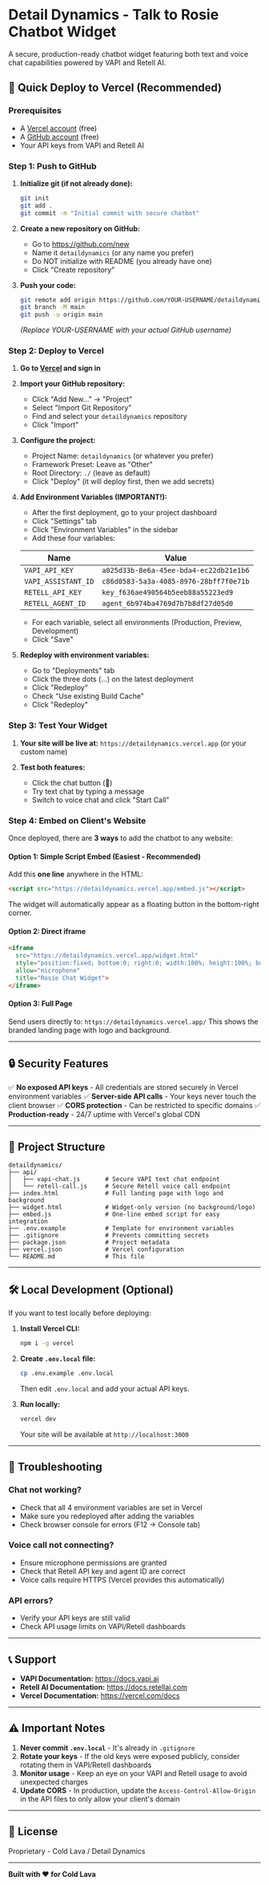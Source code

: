# Detail Dynamics - Talk to Rosie Chatbot Widget

A secure, production-ready chatbot widget featuring both text and voice chat capabilities powered by VAPI and Retell AI.

## 🚀 Quick Deploy to Vercel (Recommended)

### Prerequisites
- A [Vercel account](https://vercel.com/signup) (free)
- A [GitHub account](https://github.com/signup) (free)
- Your API keys from VAPI and Retell AI

### Step 1: Push to GitHub

1. **Initialize git (if not already done):**
   ```bash
   git init
   git add .
   git commit -m "Initial commit with secure chatbot"
   ```

2. **Create a new repository on GitHub:**
   - Go to https://github.com/new
   - Name it `detaildynamics` (or any name you prefer)
   - Do NOT initialize with README (you already have one)
   - Click "Create repository"

3. **Push your code:**
   ```bash
   git remote add origin https://github.com/YOUR-USERNAME/detaildynamics.git
   git branch -M main
   git push -u origin main
   ```
   *(Replace YOUR-USERNAME with your actual GitHub username)*

### Step 2: Deploy to Vercel

1. **Go to [Vercel](https://vercel.com) and sign in**

2. **Import your GitHub repository:**
   - Click "Add New..." → "Project"
   - Select "Import Git Repository"
   - Find and select your `detaildynamics` repository
   - Click "Import"

3. **Configure the project:**
   - Project Name: `detaildynamics` (or whatever you prefer)
   - Framework Preset: Leave as "Other"
   - Root Directory: `./` (leave as default)
   - Click "Deploy" (it will deploy first, then we add secrets)

4. **Add Environment Variables (IMPORTANT!):**
   - After the first deployment, go to your project dashboard
   - Click "Settings" tab
   - Click "Environment Variables" in the sidebar
   - Add these four variables:

   | Name | Value |
   |------|-------|
   | `VAPI_API_KEY` | `a025d33b-8e6a-45ee-bda4-ec22db21e1b6` |
   | `VAPI_ASSISTANT_ID` | `c86d0583-5a3a-4085-8976-28bff7f0e71b` |
   | `RETELL_API_KEY` | `key_f636ae490564b5eeb88a55223ed9` |
   | `RETELL_AGENT_ID` | `agent_6b974ba4769d7b7b8df27d05d0` |

   - For each variable, select all environments (Production, Preview, Development)
   - Click "Save"

5. **Redeploy with environment variables:**
   - Go to "Deployments" tab
   - Click the three dots (...) on the latest deployment
   - Click "Redeploy"
   - Check "Use existing Build Cache"
   - Click "Redeploy"

### Step 3: Test Your Widget

1. **Your site will be live at:** `https://detaildynamics.vercel.app` (or your custom name)

2. **Test both features:**
   - Click the chat button (💬)
   - Try text chat by typing a message
   - Switch to voice chat and click "Start Call"

### Step 4: Embed on Client's Website

Once deployed, there are **3 ways** to add the chatbot to any website:

#### Option 1: Simple Script Embed (Easiest - Recommended)
Add this **one line** anywhere in the HTML:
```html
<script src="https://detaildynamics.vercel.app/embed.js"></script>
```
The widget will automatically appear as a floating button in the bottom-right corner.

#### Option 2: Direct iframe
```html
<iframe
  src="https://detaildynamics.vercel.app/widget.html"
  style="position:fixed; bottom:0; right:0; width:100%; height:100%; border:none; pointer-events:auto; z-index:999999;"
  allow="microphone"
  title="Rosie Chat Widget">
</iframe>
```

#### Option 3: Full Page
Send users directly to: `https://detaildynamics.vercel.app/`
This shows the branded landing page with logo and background.

---

## 🔒 Security Features

✅ **No exposed API keys** - All credentials are stored securely in Vercel environment variables
✅ **Server-side API calls** - Your keys never touch the client browser
✅ **CORS protection** - Can be restricted to specific domains
✅ **Production-ready** - 24/7 uptime with Vercel's global CDN

---

## 📁 Project Structure

```
detaildynamics/
├── api/
│   ├── vapi-chat.js       # Secure VAPI text chat endpoint
│   └── retell-call.js     # Secure Retell voice call endpoint
├── index.html             # Full landing page with logo and background
├── widget.html            # Widget-only version (no background/logo)
├── embed.js               # One-line embed script for easy integration
├── .env.example           # Template for environment variables
├── .gitignore             # Prevents committing secrets
├── package.json           # Project metadata
├── vercel.json            # Vercel configuration
└── README.md              # This file
```

---

## 🛠️ Local Development (Optional)

If you want to test locally before deploying:

1. **Install Vercel CLI:**
   ```bash
   npm i -g vercel
   ```

2. **Create `.env.local` file:**
   ```bash
   cp .env.example .env.local
   ```
   Then edit `.env.local` and add your actual API keys.

3. **Run locally:**
   ```bash
   vercel dev
   ```

   Your site will be available at `http://localhost:3000`

---

## 🔧 Troubleshooting

### Chat not working?
- Check that all 4 environment variables are set in Vercel
- Make sure you redeployed after adding the variables
- Check browser console for errors (F12 → Console tab)

### Voice call not connecting?
- Ensure microphone permissions are granted
- Check that Retell API key and agent ID are correct
- Voice calls require HTTPS (Vercel provides this automatically)

### API errors?
- Verify your API keys are still valid
- Check API usage limits on VAPI/Retell dashboards

---

## 📞 Support

- **VAPI Documentation:** https://docs.vapi.ai
- **Retell AI Documentation:** https://docs.retellai.com
- **Vercel Documentation:** https://vercel.com/docs

---

## ⚠️ Important Notes

1. **Never commit `.env.local`** - It's already in `.gitignore`
2. **Rotate your keys** - If the old keys were exposed publicly, consider rotating them in VAPI/Retell dashboards
3. **Monitor usage** - Keep an eye on your VAPI and Retell usage to avoid unexpected charges
4. **Update CORS** - In production, update the `Access-Control-Allow-Origin` in the API files to only allow your client's domain

---

## 📝 License

Proprietary - Cold Lava / Detail Dynamics

---

**Built with ❤️ for Cold Lava**
